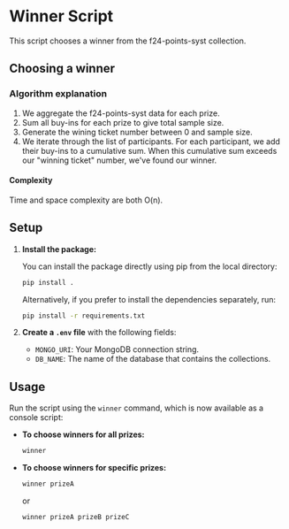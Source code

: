 # Winner Script

This script chooses a winner from the f24-points-syst collection.

## Choosing a winner

### Algorithm explanation

1. We aggregate the f24-points-syst data for each prize.
1. Sum all buy-ins for each prize to give total sample size.
1. Generate the wining ticket number between 0 and sample size.
1. We iterate through the list of participants. For each participant, we add their buy-ins to a cumulative sum. When this cumulative sum exceeds our "winning ticket" number, we've found our winner.

#### Complexity

Time and space complexity are both O(n).

## Setup

1. **Install the package:**

   You can install the package directly using pip from the local directory:

   ```bash
   pip install .
   ```

   Alternatively, if you prefer to install the dependencies separately, run:

   ```bash
   pip install -r requirements.txt
   ```

2. **Create a `.env` file** with the following fields:

   - `MONGO_URI`: Your MongoDB connection string.
   - `DB_NAME`: The name of the database that contains the collections.

## Usage

Run the script using the `winner` command, which is now available as a console script:

- **To choose winners for all prizes:**

   ```bash
   winner
   ```

- **To choose winners for specific prizes:**

   ```bash
   winner prizeA 
   ```

   or

   ```bash
   winner prizeA prizeB prizeC
   ```
   